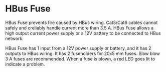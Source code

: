 # HBus Fuse

HBus Fuse prevents fire caused by HBus wiring. Cat5/Cat6 cables cannot safely and creliably handle current more than 3.5 A.  HBus Fuse allows a high output current power supply or a 12V battery to be connected to HBus network.

HBus Fuse has 1 input from a 12V power supply or battery, and it has 2 outputs to HBus wiring. It has 2 fuseholders for 20x5 mm fuses. Slow blow 3 A fuses are recommended. When a fuse is blown, a red LED goes lit to indicate a problem.
